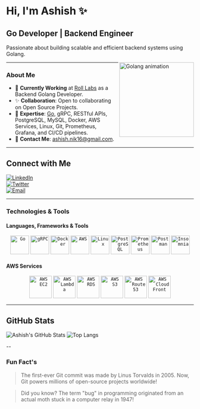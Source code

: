 # Hi, I'm Ashish ✨

## Go Developer | Backend Engineer  
Passionate about building scalable and efficient backend systems using Golang.  

<img align="right" src="https://github.com/ashish-scalent/ashish-scalent/blob/master/assets/gif/go.gif" width="200px" alt="Golang animation"/>


---

### About Me
- 🔧 **Currently Working** at [Roll Labs](https://tryroll.com/) as a Backend Golang Developer.
- ✨ **Collaboration**: Open to collaborating on Open Source Projects.
- 🔎 **Expertise**: [Go](https://golang.org/), gRPC, RESTful APIs, PostgreSQL, MySQL, Docker, AWS Services, Linux, Git, Prometheus, Grafana, and CI/CD pipelines.
- 📧 **Contact Me**: [ashish.nik16@gmail.com](mailto:ashish.nik16@gmail.com).

---

## Connect with Me  
[![LinkedIn](https://img.shields.io/badge/-LinkedIn-blue?style=flat&logo=Linkedin&logoColor=white)](https://www.linkedin.com/in/ashish-nikalje-815858122/)  
[![Twitter](https://img.shields.io/badge/-Twitter-1ca0f1?style=flat&logo=twitter&logoColor=white)](https://twitter.com/ashish_a16)  
[![Email](https://img.shields.io/badge/-Email-white?style=flat&logo=gmail)](mailto:ashish.nik16@gmail.com)  


---

### Technologies & Tools

#### Languages, Frameworks & Tools
<p align="center">
  <code><img height="50" src="https://github.com/ashish-scalent/ashish-scalent/blob/master/assets/technologies/go.png" alt="Go" /></code>
  <code><img height="50" src="https://github.com/ashish-scalent/ashish-scalent/blob/master/assets/technologies/grpc.png" alt="gRPC" /></code>
  <code><img height="50" src="https://github.com/ashish-scalent/ashish-scalent/blob/master/assets/technologies/docker.png" alt="Docker" /></code>
  <code><img height="50" src="https://github.com/ashish-scalent/ashish-scalent/blob/master/assets/technologies/aws.png" alt="AWS" /></code>
  <code><img height="50" src="https://github.com/ashish-scalent/ashish-scalent/blob/master/assets/technologies/linux.png" alt="Linux" /></code>
  <code><img height="50" src="https://github.com/ashish-scalent/ashish-scalent/blob/master/assets/technologies/postgres.png" alt="PostgreSQL" /></code>
  <code><img height="50" src="https://github.com/ashish-scalent/ashish-scalent/blob/master/assets/technologies/prometheous.png" alt="Prometheus" /></code>
  <code><img height="50" src="https://github.com/ashish-scalent/ashish-scalent/blob/master/assets/tools/postman.png" alt="Postman" /></code>
  <code><img height="50" src="https://github.com/ashish-scalent/ashish-scalent/blob/master/assets/tools/isomnia.png" alt="Insomnia" /></code>
</p>

#### AWS Services
<p align="center">
  <code><img height="60" src="https://github.com/ashish-scalent/ashish-scalent/blob/master/assets/amazon/ec2.svg" alt="AWS EC2" /></code>
  <code><img height="60" src="https://github.com/ashish-scalent/ashish-scalent/blob/master/assets/amazon/lambda.svg" alt="AWS Lambda" /></code>
  <code><img height="60" src="https://github.com/ashish-scalent/ashish-scalent/blob/master/assets/amazon/rds.svg" alt="AWS RDS" /></code>
  <code><img height="60" src="https://github.com/ashish-scalent/ashish-scalent/blob/master/assets/amazon/s3.svg" alt="AWS S3" /></code>
  <code><img height="60" src="https://github.com/ashish-scalent/ashish-scalent/blob/master/assets/amazon/route53.svg" alt="AWS Route 53" /></code>
  <code><img height="60" src="https://github.com/ashish-scalent/ashish-scalent/blob/master/assets/amazon/cloudfront.svg" alt="AWS CloudFront" /></code>
</p>

---


## GitHub Stats  
![Ashish's GitHub Stats](https://github-readme-stats.vercel.app/api?username=ashish-nikalje&show_icons=true&theme=tokyonight)
![Top Langs](https://github-readme-stats.vercel.app/api/top-langs/?username=ashish-nikalje&layout=compact&theme=tokyonight)  

--

### Fun Fact's
> The first-ever Git commit was made by Linus Torvalds in 2005. Now, Git powers millions of open-source projects worldwide!

> Did you know? The term "bug" in programming originated from an actual moth stuck in a computer relay in 1947!
